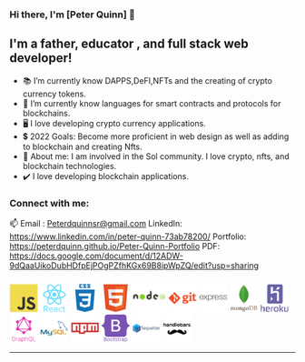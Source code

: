 
### Hi there, I'm [Peter Quinn] 👋

## I'm a father, educator , and full stack web developer!
-  📚      I’m currently know DAPPS,DeFI,NFTs and the creating of crypto currency tokens.
-  💱      I’m currently know languages for smart contracts and protocols for blockchains.
-  🖥️      I love developing crypto currency applications.
-  💲       2022 Goals: Become more proficient in web design as well as adding to blockchain and creating Nfts.
-  🏫      About me: I am involved in the Sol community. I love crypto, nfts, and blockchain technologies.
-  ✔️      I love developing blockchain applications.

  

### Connect with me:

📫 Email : Peterdquinnsr@gmail.com
    LinkedIn:  https://www.linkedin.com/in/peter-quinn-73ab78200/
    Portfolio:    https://peterdquinn.github.io/Peter-Quinn-Portfolio 
    PDF: https://docs.google.com/document/d/12ADW-9dQaaUikoDubHDfpEjPOgPZfhKGx69B8ipWpZQ/edit?usp=sharing



<img src="https://github.com/devicons/devicon/blob/master/icons/javascript/javascript-original.svg" alt="JavaScript" width="50" height="50"/> <img src="https://github.com/devicons/devicon/blob/master/icons/react/react-original-wordmark.svg" alt="React" width="50" height="50"/>
<img src="https://github.com/devicons/devicon/blob/master/icons/css3/css3-plain-wordmark.svg" alt="CSS" width="50" height="50"/>
<img src="https://github.com/devicons/devicon/blob/master/icons/html5/html5-original.svg" alt="javascript logo" width="50" height="50" />
<img src="https://github.com/devicons/devicon/blob/master/icons/nodejs/nodejs-original-wordmark.svg" alt="NodeJS" width="60" height="60"/>
<img src="https://github.com/devicons/devicon/blob/master/icons/git/git-plain-wordmark.svg" alt="javascript logo" width="50" height="50" />
<img src="https://github.com/devicons/devicon/blob/master/icons/express/express-original-wordmark.svg" alt="javascript logo" width="50" height="50" />
<img src="https://github.com/devicons/devicon/blob/master/icons/mongodb/mongodb-original-wordmark.svg" alt="MongoDB" width="50" height="50"/>
<img src="https://github.com/devicons/devicon/blob/master/icons/heroku/heroku-plain-wordmark.svg" alt="heroku logo" width="50" height="50" />
<img src="https://github.com/devicons/devicon/blob/master/icons/graphql/graphql-plain-wordmark.svg" alt="graphql logo" width="50" height="50" />
<img src="https://github.com/devicons/devicon/blob/master/icons/mysql/mysql-original-wordmark.svg" alt="mysql logo" width="50" height="50" />
<img src="https://github.com/devicons/devicon/blob/master/icons/npm/npm-original-wordmark.svg" alt="npm logo" width="50" height="50" />
<img src="https://github.com/devicons/devicon/blob/master/icons/bootstrap/bootstrap-plain-wordmark.svg" alt="bootstrap logo" width="50" height="50" />
<img src="https://github.com/devicons/devicon/blob/master/icons/sequelize/sequelize-original-wordmark.svg" alt="sequelize logo" width="50" height="50" />
<img src="https://github.com/devicons/devicon/blob/master/icons/handlebars/handlebars-original-wordmark.svg" alt="handlebars logo" width="50" height="50" />



---



